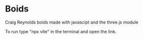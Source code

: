 # Boids
Craig Reynolds boids made with javascipt and the three.js module 

To run type "npx vite" in the terminal and open the link.
